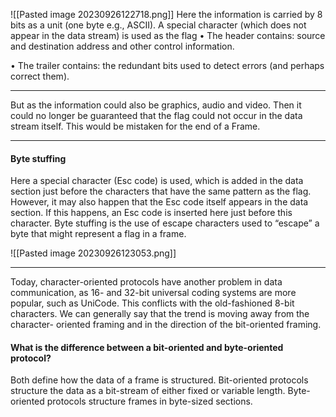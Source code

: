 ![[Pasted image 20230926122718.png]]
Here the information is carried by 8 bits as a unit (one byte e.g., ASCII).
A special character (which does not appear in the data stream) is used as the flag
• The header contains: source and destination address and other
control information. 

• The trailer contains: the redundant bits used to detect errors (and
perhaps correct them).

***

But as the information could also be graphics, audio and video. Then it
could no longer be guaranteed that the flag could not occur in the data
stream itself.
This would be mistaken for the end of a Frame.

***
#### Byte stuffing

Here a special character (Esc code) is used, which is added in the data section
just before the characters that have the same pattern as the flag.
However, it may also happen that the Esc code itself appears in the data
section. If this happens, an Esc code is inserted here just before this character.
Byte stuffing is the use of escape characters used to “escape” a byte that might represent a flag in a frame.

![[Pasted image 20230926123053.png]]

***

Today, character-oriented protocols have another problem in data
communication, as 16- and 32-bit universal coding systems are more
popular, such as UniCode. This conflicts with the old-fashioned 8-bit
characters.
We can generally say that the trend is moving away from the character-
oriented framing and in the direction of the bit-oriented framing.

#### What is the difference between a bit-oriented and byte-oriented protocol?
Both define how the data of a frame is structured. Bit-oriented protocols structure the data as a bit-stream of either fixed or variable length. Byte-oriented protocols structure frames in byte-sized sections.